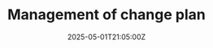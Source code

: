 ---
title: Management of change plan
linkTitle: Management of change plan
date: '2025-05-01T21:05:00Z'
weight: 1
description: No content
draft: false
ref: management-of-change-plan
---